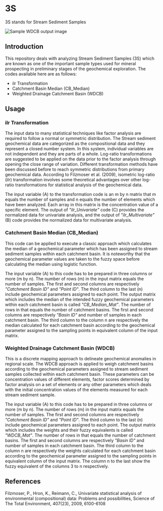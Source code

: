 # 3S
3S stands for Stream Sediment Samples

![Sample WDCB output image](https://goo.gl/uBwG5T)

## Introduction
This repository deals with analyzing Stream Sediment Samples (3S) which are known as one of the important sample types used for mineral prospecting in preliminary stages of the geochemical exploration.
The codes available here are as follows:

* ilr Transformation
* Catchment Basin Median (CB_Median)
* Weighted Drainage Catchment Basin (WDCB)

## Usage

### ilr Transformation
The input data to many statistical techniques like factor analysis are required to follow a normal or symmetric distribution. The Stream sediment geochemical data are categorized as the compositional data and they represent a closed number system. In this system, individual variables are not independent and they are parts of a whole. Log-ratio transformations are suggested to be applied on the data prior to the factor analysis through opening the close range of variation. Different transformation methods have been discussed before to reach symmetric distributions from primary geochemical data. According to Filzmoser et al. (2009), isometric log-ratio (ilr) transformation involves some theoretical advantages over other log-ratio transformations for statistical analysis of the geochemical data.

The input variable (A) to the transformation code is an m by n matrix that m equals the number of samples and n equals the number of elements which have been analyzed. Each array in this matrix is the concentration value of a specific element. The output of *"ilr_Univariate"* code (C) provides the normalized data for univariate analysis, and the output of *"ilr_Multivariate"* (B) code provides the normalized data for multivariate analysis.

### Catchment Basin Median (CB_Median)
This code can be applied to execute a classic approach which calculates the median of a geochemical parameter which has been assigned to stream sediment samples within each catchment basin. It is noteworthy that the geochemical parameter values are taken to the fuzzy space before calculating the median using logistic function. 

The input variable (A) to this code has to be prepared in three columns or more (m by n). The number of rows (m) in the input matrix equals the number of samples. The first and second columns are respectively *"Catchment Basin ID"* and *"Point ID"*. The third column to the last (n) include geochemical parameters assigned to each point. The output matrix which includes the median of the intended fuzzy geochemical parameters within each catchment basin is called *"CB_Median_Mat"*. The number of rows in that equals the number of catchment basins. The first and second columns are respectively *"Basin ID"* and number of samples in each catchment basin. The third column to the column n are respectively the median calculated for each catchment basin according to the geochemical parameter assigned to the sampling points in equivalent column of the input matrix.

### Weighted Drainage Catchment Basin (WDCB)
This is a discrete mapping approach to delineate geochemical anomalies in regional scale. The WDCB approach is applied to weigh catchment basins according to the geochemical parameters assigned to stream sediment samples collected within each catchment basin. These parameters can be concentration values of different elements, factor scores determined by factor analysis on a set of elements or any other parameters which deals with the initial concentration values of the elements measured for each stream sediment sample.

The input variable (A) to this code has to be prepared in three columns or more (m by n). The number of rows (m) in the input matrix equals the number of samples. The first and second columns are respectively *"Catchment Basin ID"* and *"Point ID"*. The third column to the last (n) include geochemical parameters assigned to each point. The output matrix which includes the weights and their fuzzy equivalents is called *"WDCB_Mat"*. The number of rows in that equals the number of catchment basins. The first and second columns are respectively *"Basin ID"* and number of samples in each catchment basin. The third column to the column n are respectively the weights calculated for each catchment basin according to the geochemical parameter assigned to the sampling points in equivalent column of the input matrix. The column n to the last show the fuzzy equivalent of the columns 3 to n respectively.

## References
Filzmoser, P., Hron, K., Reimann, C., Univariate statistical analysis of environmental (compositional) data: Problems and possibilities, Science of The Total Environment, 407(23), 2009, 6100-6108
